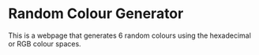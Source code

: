 # Random Colour Generator

This is a webpage that generates 6 random colours using the hexadecimal or RGB colour spaces.
